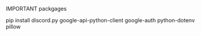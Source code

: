 IMPORTANT packgages

pip install discord.py google-api-python-client google-auth python-dotenv pillow
